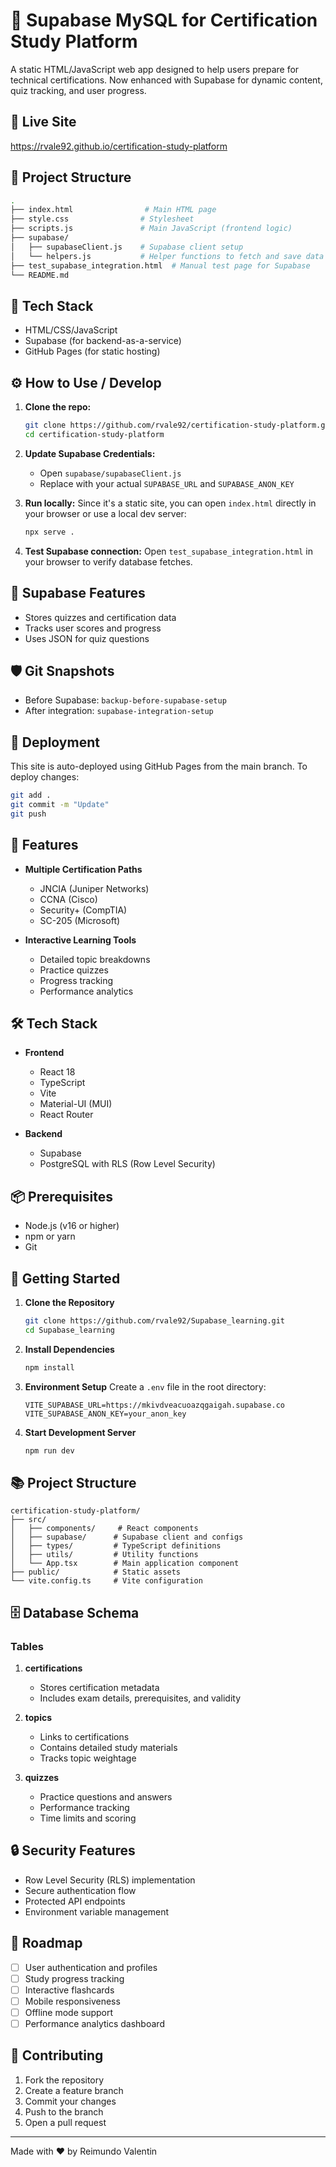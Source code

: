 # 🧠 Supabase MySQL for Certification Study Platform

A static HTML/JavaScript web app designed to help users prepare for technical certifications. Now enhanced with Supabase for dynamic content, quiz tracking, and user progress.

## 🔗 Live Site
https://rvale92.github.io/certification-study-platform

## 📁 Project Structure
```bash
.
├── index.html                # Main HTML page
├── style.css                # Stylesheet
├── scripts.js               # Main JavaScript (frontend logic)
├── supabase/
│   ├── supabaseClient.js    # Supabase client setup
│   └── helpers.js           # Helper functions to fetch and save data
├── test_supabase_integration.html  # Manual test page for Supabase
└── README.md
```

## 🧰 Tech Stack
- HTML/CSS/JavaScript
- Supabase (for backend-as-a-service)
- GitHub Pages (for static hosting)

## ⚙️ How to Use / Develop

1. **Clone the repo:**
   ```bash
   git clone https://github.com/rvale92/certification-study-platform.git
   cd certification-study-platform
   ```

2. **Update Supabase Credentials:**
   - Open `supabase/supabaseClient.js`
   - Replace with your actual `SUPABASE_URL` and `SUPABASE_ANON_KEY`

3. **Run locally:**
   Since it's a static site, you can open `index.html` directly in your browser or use a local dev server:
   ```bash
   npx serve .
   ```

4. **Test Supabase connection:**
   Open `test_supabase_integration.html` in your browser to verify database fetches.

## 🧪 Supabase Features
- Stores quizzes and certification data
- Tracks user scores and progress
- Uses JSON for quiz questions

## 🛡️ Git Snapshots
- Before Supabase: `backup-before-supabase-setup`
- After integration: `supabase-integration-setup`

## 🚀 Deployment
This site is auto-deployed using GitHub Pages from the main branch. To deploy changes:

```bash
git add .
git commit -m "Update"
git push
```

## 🌟 Features

- **Multiple Certification Paths**
  - JNCIA (Juniper Networks)
  - CCNA (Cisco)
  - Security+ (CompTIA)
  - SC-205 (Microsoft)

- **Interactive Learning Tools**
  - Detailed topic breakdowns
  - Practice quizzes
  - Progress tracking
  - Performance analytics

## 🛠️ Tech Stack

- **Frontend**
  - React 18
  - TypeScript
  - Vite
  - Material-UI (MUI)
  - React Router

- **Backend**
  - Supabase
  - PostgreSQL with RLS (Row Level Security)

## 📦 Prerequisites

- Node.js (v16 or higher)
- npm or yarn
- Git

## 🚀 Getting Started

1. **Clone the Repository**
   ```bash
   git clone https://github.com/rvale92/Supabase_learning.git
   cd Supabase_learning
   ```

2. **Install Dependencies**
   ```bash
   npm install
   ```

3. **Environment Setup**
   Create a `.env` file in the root directory:
   ```env
   VITE_SUPABASE_URL=https://mkivdveacuoazqgaigah.supabase.co
   VITE_SUPABASE_ANON_KEY=your_anon_key
   ```

4. **Start Development Server**
   ```bash
   npm run dev
   ```

## 📚 Project Structure

```
certification-study-platform/
├── src/
│   ├── components/     # React components
│   ├── supabase/      # Supabase client and configs
│   ├── types/         # TypeScript definitions
│   ├── utils/         # Utility functions
│   └── App.tsx        # Main application component
├── public/            # Static assets
└── vite.config.ts     # Vite configuration
```

## 🗄️ Database Schema

### Tables

1. **certifications**
   - Stores certification metadata
   - Includes exam details, prerequisites, and validity

2. **topics**
   - Links to certifications
   - Contains detailed study materials
   - Tracks topic weightage

3. **quizzes**
   - Practice questions and answers
   - Performance tracking
   - Time limits and scoring

## 🔒 Security Features

- Row Level Security (RLS) implementation
- Secure authentication flow
- Protected API endpoints
- Environment variable management

## 🎯 Roadmap

- [ ] User authentication and profiles
- [ ] Study progress tracking
- [ ] Interactive flashcards
- [ ] Mobile responsiveness
- [ ] Offline mode support
- [ ] Performance analytics dashboard

## 🤝 Contributing

1. Fork the repository
2. Create a feature branch
3. Commit your changes
4. Push to the branch
5. Open a pull request


---

Made with ❤️ by Reimundo Valentin
